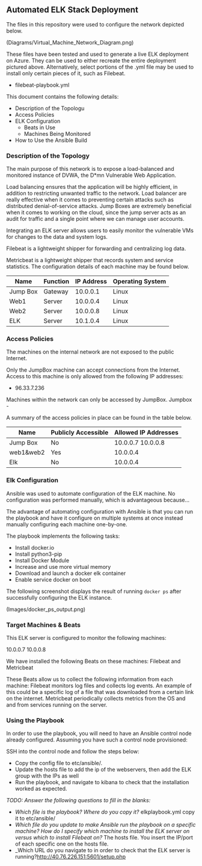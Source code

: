 ## Automated ELK Stack Deployment

The files in this repository were used to configure the network depicted below.

(Diagrams/Virtual_Machine_Network_Diagram.png)

These files have been tested and used to generate a live ELK deployment on Azure. They can be used to either recreate the entire deployment pictured above. Alternatively, select portions of the .yml file may be used to install only certain pieces of it, such as Filebeat.

  - filebeat-playbook.yml

This document contains the following details:
- Description of the Topologu
- Access Policies
- ELK Configuration
  - Beats in Use
  - Machines Being Monitored
- How to Use the Ansible Build


### Description of the Topology

The main purpose of this network is to expose a load-balanced and monitored instance of DVWA, the D*mn Vulnerable Web Application.

Load balancing ensures that the application will be highly efficient, in addition to restricting unwanted traffic to the network.
Load balancer are really effective when it comes to preventing certain attacks such as distributed denial-of-service attacks. Jump Boxes are extremely beneficial when
it comes to working on the cloud, since the jump server acts as an audit for traffic and a single point where we can manage user accounts.

Integrating an ELK server allows users to easily monitor the vulnerable VMs for changes to the data and system logs.

Filebeat is a lightweight shipper for forwarding and centralizing log data.

Metricbeat is a lightweight shipper that records system and service statistics.
The configuration details of each machine may be found below.

| Name     | Function | IP Address | Operating System |
|----------|----------|------------|------------------|
| Jump Box | Gateway  | 10.0.0.1   | Linux            |
| Web1     | Server   | 10.0.0.4   | Linux            |
| Web2     | Server   | 10.0.0.8   | Linux            |
| ELK      | Server   | 10.1.0.4   | Linux            |

### Access Policies

The machines on the internal network are not exposed to the public Internet. 

Only the JumpBox machine can accept connections from the Internet. Access to this machine is only allowed from the following IP addresses:
- 96.33.7.236

Machines within the network can only be accessed by JumpBox.
Jumpbox - 

A summary of the access policies in place can be found in the table below.

| Name     | Publicly Accessible | Allowed IP Addresses |
|----------|---------------------|----------------------|
| Jump Box | No                  | 10.0.0.7 10.0.0.8    |
| web1&web2| Yes                 | 10.0.0.4             |
| Elk      | No                  | 10.0.0.4             |

### Elk Configuration

Ansible was used to automate configuration of the ELK machine. No configuration was performed manually, which is advantageous because...

The advantage of automating configuration with Ansible is that you can run the playbook and have it configure on multiple systems at once instead manually configuring each machine one-by-one. 

The playbook implements the following tasks:
- Install docker.io
- Install python3-pip
- Install Docker Module
- Increase and use more virtual memory
- Download and launch a docker elk container
- Enable service docker on boot

The following screenshot displays the result of running `docker ps` after successfully configuring the ELK instance.

(Images/docker_ps_output.png)

### Target Machines & Beats
This ELK server is configured to monitor the following machines:

10.0.0.7
10.0.0.8

We have installed the following Beats on these machines:
Filebeat and Metricbeat

These Beats allow us to collect the following information from each machine:
Filebeat monitors log files and collects log events. An example of this could be a specific log of a file that was downloaded from a certain link on the internet. 
Metricbeat periodically collects metrics from the OS and and from services running on the server.

### Using the Playbook
In order to use the playbook, you will need to have an Ansible control node already configured. Assuming you have such a control node provisioned: 

SSH into the control node and follow the steps below:
- Copy the config file to etc/ansible/.
- Update the hosts file to add the ip of the webservers, then add the ELK group with the IPs as well
- Run the playbook, and navigate to kibana to check that the installation worked as expected.

_TODO: Answer the following questions to fill in the blanks:_
- _Which file is the playbook? Where do you copy it?_ elkplaybook.yml copy it to etc/ansible/ 
- _Which file do you update to make Ansible run the playbook on a specific machine? How do I specify which machine to install the ELK server on versus which to install Filebeat on?_ The hosts file. You insert the IP/port of each specific one on the hosts file.
- _Which URL do you navigate to in order to check that the ELK server is running?http://40.76.226.151:5601/setup.php

